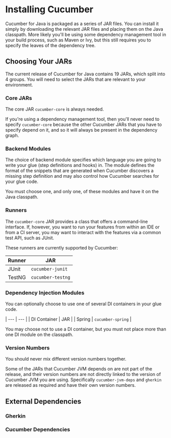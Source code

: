 # Installing Cucumber

Cucumber for Java is packaged as a series of JAR files.
You can install it simply by downloading the relevant JAR files and placing them on the Java classpath.
More likely you'll be using some dependency management tool in your build process, such as Maven or Ivy, but this still requires you to specify the leaves of the dependency tree.

## Choosing Your JARs

The current release of Cucumber for Java contains 19 JARs, which split into 4 groups.
You will need to select the JARs that are relevant to your environment.

### Core JARs

The core JAR `cucumber-core` is always needed.

If you're using a dependency management tool, then you'll never need to specify `cucumber-core` because the other Cucumber JARs that you have to specify depend on it, and so it will always be present in the dependency graph.

### Backend Modules

The choice of backend module specifies which language you are going to write your glue (step definitions and hooks) in.
The module defines the format of the snippets that are generated when Cucumber discovers a missing step definition and may also control how Cucumber searches for your glue code.

You must choose one, and only one, of these modules and have it on the Java classpath.

### Runners

The `cucumber-core` JAR provides a class that offers a command-line interface.
If, however, you want to run your features from within an IDE or from a CI server, you may want to interact with the features via a common test API, such as JUnit.

These runners are currently supported by Cucumber:

| Runner | JAR |
| --- | --- |
| JUnit | `cucumber-junit` |
| TestNG | `cucumber-testng` |

### Dependency Injection Modules

You can optionally choose to use one of several DI containers in your glue code.

| --- | --- |
| DI Container | JAR |
| Spring | `cucumber-spring` |

You may choose not to use a DI container, but you must not place more than one DI module on the classpath.

### Version Numbers

You should never mix different version numbers together.

Some of the JARs that Cucumber JVM depends on are not part of the release, and their version numbers are not directly linked to the version of Cucumber JVM you are using.
Specifically `cucumber-jvm-deps` and `gherkin` are released as required and have their own version numbers.

## External Dependencies

### Gherkin

### Cucumber Dependencies

